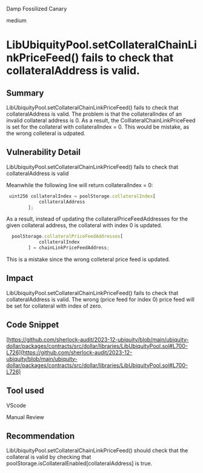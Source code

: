 Damp Fossilized Canary

medium

# LibUbiquityPool.setCollateralChainLinkPriceFeed() fails to check that collateralAddress is valid.

## Summary
LibUbiquityPool.setCollateralChainLinkPriceFeed() fails to check that collateralAddress is valid.  The problem is that the collateralIndex of an invalid collateral address is 0. As a result, the ColllateralChainLinkPriceFeed is set for the collateral with  collateralIndex  = 0. This would be mistake, as the wrong colleteral is udpated. 

## Vulnerability Detail
LibUbiquityPool.setCollateralChainLinkPriceFeed() fails to check that collateralAddress is valid

Meanwhile the following line will return collateralIndex  = 0: 

```javascript
 uint256 collateralIndex = poolStorage.collateralIndex[
            collateralAddress
        ];
```
As a result, instead of updating the collateralPriceFeedAddresses for the given collateral address, the collateral with index 0 is updated. 


```javascript
  poolStorage.collateralPriceFeedAddresses[
            collateralIndex
        ] = chainLinkPriceFeedAddress;
```

This is a mistake since the wrong colleteral price feed is updated. 

## Impact
LibUbiquityPool.setCollateralChainLinkPriceFeed() fails to check that collateralAddress is valid.  The wrong (price feed for index 0) price feed will be set for collateral with index of zero. 

## Code Snippet
[https://github.com/sherlock-audit/2023-12-ubiquity/blob/main/ubiquity-dollar/packages/contracts/src/dollar/libraries/LibUbiquityPool.sol#L700-L726](https://github.com/sherlock-audit/2023-12-ubiquity/blob/main/ubiquity-dollar/packages/contracts/src/dollar/libraries/LibUbiquityPool.sol#L700-L726)


## Tool used
VScode

Manual Review

## Recommendation
LibUbiquityPool.setCollateralChainLinkPriceFeed() should check that the collateral is valid by checking that  poolStorage.isCollateralEnabled[collateralAddress] is true.